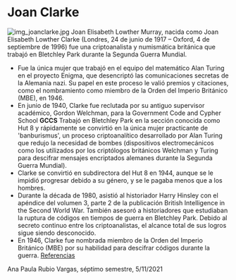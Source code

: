 # Joan Clarke
![img_joanclarke.jpg](https://mujeresconciencia.com/app/uploads/2017/07/joanc1.jpg)
Joan Elisabeth Lowther Murray, nacida como Joan Elisabeth Lowther Clarke (Londres, 24 de junio de 1917 – Oxford, 4 de septiembre de 1996) fue una criptoanalista y numismática británica que trabajó en Bletchley Park durante la Segunda Guerra Mundial.
- Fue la única mujer que trabajó en el equipo del matemático Alan Turing en el proyecto Enigma, que desencriptó las comunicaciones secretas de la Alemania nazi. Su papel en este proceso le valió premios y citaciones, como el nombramiento como miembro de la Orden del Imperio Británico (MBE), en 1946.
- En junio de 1940, Clarke fue reclutada por su antiguo supervisor académico, Gordon Welchman, para la Government Code and Cypher School **GCCS** Trabajó en Bletchley Park en la sección conocida como Hut 8 y rápidamente se convirtió en la única mujer practicante de 'banburismus', un proceso criptoanalítico desarrollado por Alan Turing que redujo la necesidad de bombes (dispositivos electromecánicos como los utilizados por los criptólogos británicos Welchman y Turing para descifrar mensajes encriptados alemanes durante la Segunda Guerra Mundial).
- Clarke se convirtió en subdirectora del Hut 8 en 1944, aunque se le impidió progresar debido a su género, y se le pagaba menos que a los hombres.
- Durante la década de 1980, asistió al historiador Harry Hinsley con el apéndice del volumen 3, parte 2 de la publicación British Intelligence in the Second World War. También asesoró a historiadores que estudiaban la ruptura de códigos en tiempos de guerra en Bletchley Park. Debido al secreto continuo entre los criptoanalistas, el alcance total de sus logros sigue siendo desconocido.
- En 1946, Clarke fue nombrada miembro de la Orden del Imperio Británico (MBE) por su habilidad para descifrar códigos durante la guerra.
[Referencias](https://es.wikipedia.org/wiki/Joan_Clarke)

Ana Paula Rubio Vargas, séptimo semestre, 5/11/2021